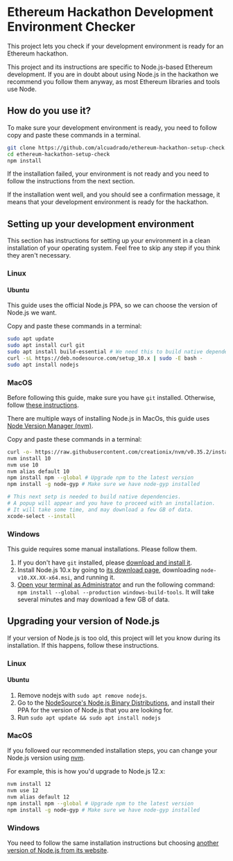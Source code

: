 # Ethereum Hackathon Development Environment Checker

This project lets you check if your development environment is ready for an
Ethereum hackathon.

This project and its instructions are specific to Node.js-based Ethereum
development. If you are in doubt about using Node.js in the hackathon we
recommend you follow them anyway, as most Ethereum libraries and tools use Node.

## How do you use it?

To make sure your development environment is ready, you need to follow copy and
paste these commands in a terminal. 

```bash
git clone https://github.com/alcuadrado/ethereum-hackathon-setup-check.git
cd ethereum-hackathon-setup-check
npm install
```

If the installation failed, your environment is not ready and you need to follow
the instructions from the next section.

If the installation went well, and you should see a confirmation message, it
means that your development environment is ready for the hackathon.

## Setting up your development environment

This section has instructions for setting up your environment in a clean
installation of your operating system. Feel free to skip any step if you think
they aren't necessary.

### Linux

#### Ubuntu

This guide uses the official Node.js PPA, so we can choose the version of
Node.js we want.

Copy and paste these commands in a terminal:

```bash
sudo apt update
sudo apt install curl git
sudo apt install build-essential # We need this to build native dependencies
curl -sL https://deb.nodesource.com/setup_10.x | sudo -E bash -
sudo apt install nodejs
```

### MacOS

Before following this guide, make sure you have `git` installed. Otherwise, 
follow [these instructions](https://www.atlassian.com/git/tutorials/install-git).

There are multiple ways of installing Node.js in MacOs, this guide uses 
[Node Version Manager (nvm)](http://github.com/creationix/nvm).

Copy and paste these commands in a terminal:

```bash
curl -o- https://raw.githubusercontent.com/creationix/nvm/v0.35.2/install.sh | bash
nvm install 10
nvm use 10
nvm alias default 10
npm install npm --global # Upgrade npm to the latest version
npm install -g node-gyp # Make sure we have node-gyp installed

# This next setp is needed to build native dependencies.
# A popup will appear and you have to proceed with an installation.
# It will take some time, and may download a few GB of data.
xcode-select --install
```

### Windows

This guide requires some manual installations. Please follow them.

1. If you don't have `git` installed, please [download and install it](https://git-scm.com/download/win).
2. Install Node.js 10.x by going to [its download page](https://nodejs.org/dist/latest-v10.x), downloading `node-v10.XX.XX-x64.msi`, and running it.
3. [Open your terminal as Administrator](https://www.howtogeek.com/194041/how-to-open-the-command-prompt-as-administrator-in-windows-8.1/) and run the following command: `npm install --global --production windows-build-tools`. It will take several minutes and may download a few GB of data.

## Upgrading your version of Node.js

If your version of Node.js is too old, this project will let you know during its
installation. If this happens, follow these instructions.

### Linux

#### Ubuntu

1. Remove nodejs with `sudo apt remove nodejs`.
2. Go to the [NodeSource's Node.js Binary Distributions](https://github.com/nodesource/distributions#debinstall), and install their PPA for the version of Node.js that you are looking for.
3. Run `sudo apt update && sudo apt install nodejs`

### MacOS

If you followed our recommended installation steps, you can change your Node.js
version using [nvm](http://github.com/creationix/nvm).

For example, this is how you'd upgrade to Node.js 12.x:

```bash
nvm install 12
nvm use 12
nvm alias default 12
npm install npm --global # Upgrade npm to the latest version
npm install -g node-gyp # Make sure we have node-gyp installed
```

### Windows

You need to follow the same installation instructions but choosing
[another version of Node.js from its website](https://nodejs.org/en/download/releases/).